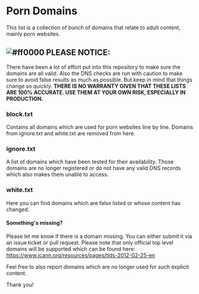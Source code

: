 # Porn Domains
This list is a collection of bunch of domains that relate to adult content, mainly porn websites.

## ![#ff0000](https://placehold.co/15/ff0000/ff0000) PLEASE NOTICE:
There have been a lot of effort put into this repository to make sure the domains are all valid. Also the DNS checks are run with caution to make sure to avoid false results as much as possible. But keep in mind that things change so quickly. **THERE IS NO WARRANTY GIVEN THAT THESE LISTS ARE 100% ACCURATE. USE THEM AT YOUR OWN RISK, ESPECIALLY IN PRODUCTION.**

### block.txt
Contains all domains which are used for porn websites line by line. Domains from ignore.txt and white.txt are removed from here.

### ignore.txt
A list of domains which have been tested for their availability. Those domains are no longer registered or do not have any valid DNS records which also makes them unable to access.

### white.txt
Here you can find domains which are false listed or whose content has changed.

#### Something's missing?
Please let me know if there is a domain missing. You can either submit it via an issue ticket or pull request. Please note that only official top level domains will be supported which can be found here: https://www.icann.org/resources/pages/tlds-2012-02-25-en

Feel free to also report domains which are no longer used for such explicit content.

Thank you!